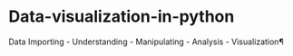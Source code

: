 # Data-visualization-in-python
Data Importing - Understanding - Manipulating - Analysis - Visualization¶
